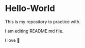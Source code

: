 # Hello-World
This is my repository to practice with.

I am editing README.md file.

I love :pizza:

